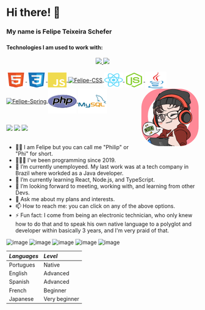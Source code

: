 # Hi there! 👋 

<!--
**FelipeSchefer/FelipeSchefer** is a ✨ _special_ ✨ repository because its `README.md` (this file) appears on your GitHub profile.
-->

### My name is Felipe Teixeira Schefer <h3>

#### Technologies I am used to work with:
<div align="center">
  <a href="https://github.com/FelipeSchefer">
  <img height="180em" src="https://github-readme-stats.vercel.app/api?username=FelipeSchefer&show_icons=true&theme=dracula&include_all_commits=true&count_private=true"/>
  <img height="180em" src="https://github-readme-stats.vercel.app/api/top-langs/?username=FelipeSchefer&layout=compact&langs_count=7&theme=dracula"/> 
</div>
<div style="display: inline_block"><br>
  <img align="center" alt="Felipe-HTML" height="40" width="50" src="https://raw.githubusercontent.com/devicons/devicon/master/icons/html5/html5-original.svg">
  <img align="center" alt="Felipe-CSS"  height="40" width="50" src="https://raw.githubusercontent.com/devicons/devicon/master/icons/css3/css3-original.svg">
  <img align="center" alt="Felipe-Js"   height="40" width="50" src="https://raw.githubusercontent.com/devicons/devicon/master/icons/javascript/javascript-plain.svg">
  <img align="center" alt="Felipe-CSS"  height="40" width="50" src="https://cdn.jsdelivr.net/gh/devicons/devicon/icons/typescript/typescript-original.svg" />
          
<!--   <img align="center" alt="Felipe-Ts" height="30" width="40" src="https://raw.githubusercontent.com/devicons/devicon/master/icons/typescript/typescript-plain.svg"> -->
  <img align="center" alt="Felipe-React" height="40" width="50" src="https://raw.githubusercontent.com/devicons/devicon/master/icons/react/react-original.svg">
  <img align="center" alt="Felipe-Node"  height="40" width="50" src="https://raw.githubusercontent.com/devicons/devicon/master/icons/nodejs/nodejs-original.svg">

<!--    <img align="center" alt="Felipe-Angular" height="40" width="50" src="https://raw.githubusercontent.com/devicons/devicon/2ae2a900d2f041da66e950e4d48052658d850630/icons/angularjs/angularjs-original.svg"> -->
<!--   <img align="center" alt="Felipe-Python" height="30" width="40" src="https://raw.githubusercontent.com/devicons/devicon/master/icons/python/python-original.svg"> -->
  <img align="center" alt="Felipe-Java" height="45" width="55"             src="https://raw.githubusercontent.com/devicons/devicon/2ae2a900d2f041da66e950e4d48052658d850630/icons/java/java-original.svg">
  <img align="center" alt="Felipe-Spring" height="50" width="65" 
src="https://cdn.jsdelivr.net/gh/devicons/devicon/icons/spring/spring-original-wordmark.svg">
  <img align="center" alt="Felipe-Php" height="65" width="75" src="https://raw.githubusercontent.com/devicons/devicon/2ae2a900d2f041da66e950e4d48052658d850630/icons/php/php-original.svg">
  <img align="center" alt="Felipe-MySQL" height="65" width="75" src="https://raw.githubusercontent.com/devicons/devicon/2ae2a900d2f041da66e950e4d48052658d850630/icons/mysql/mysql-original-wordmark.svg">
<!--   <img align="center" alt="Felipe-Docker" height="65" width="75" src="https://raw.githubusercontent.com/devicons/devicon/2ae2a900d2f041da66e950e4d48052658d850630/icons/docker/docker-original.svg">
  <img align="center" alt="Felipe-Linux" height="55" width="65" src="https://raw.githubusercontent.com/devicons/devicon/2ae2a900d2f041da66e950e4d48052658d850630/icons/linux/linux-original.svg"> -->
  <img align="right" alt="Felipe-Picture" height="150" style="border-radius:50px;" src="https://github.com/FelipeSchefer/FelipeSchefer/blob/main/ezgif-7-8945f1606f5d.gif"> 
</div>

  ##
 
<div> 
<!--   <a href="" target="_blank"><img src="https://img.shields.io/badge/YouTube-FF0000?style=for-the-badge&logo=youtube&logoColor=white" target="_blank"></a> -->
<!--   <a href="" target="_blank"><img src="https://img.shields.io/badge/-Instagram-%23E4405F?style=for-the-badge&logo=instagram&logoColor=white" target="_blank"></a> -->
 	<a href="https://twitter.com/Felipe46038819" target="_blank"><img src="https://img.shields.io/badge/Twitter-1DA1F2?style=for-the-badge&logo=twitter&logoColor=white" target="_blank"></a>
<!--  <a href="https://discord.gg/pDbY76q8Qf" target="_blank"><img src="https://img.shields.io/badge/Discord-7289DA?style=for-the-badge&logo=discord&logoColor=white" target="_blank"></a>  -->
  <a href = "felipe_official@outlook.com"><img src="https://img.shields.io/badge/Microsoft_Outlook-0078D4?style=for-the-badge&logo=microsoft-outlook&logoColor=white" target="_blank"></a>
  <a href="https://www.linkedin.com/in/felipe-schefer/" target="_blank"><img src="https://img.shields.io/badge/-LinkedIn-%230077B5?style=for-the-badge&logo=linkedin&logoColor=white" target="_blank"></a> 
</div>
<br/>

- 👨🏻 I am Felipe but you can call me "Philip" or "Phi" for short.  
- 👨🏻‍💻 I've been programming since 2019.
- 🔭 I’m currently unemployeed. My last work was at a tech company in Brazil where workded as a Java developer.
- 🌱 I’m currently learning React, Node.js, and TypeScript.
- 👯 I’m looking forward to meeting, working with, and learning from other Devs.
- 💬 Ask me about my plans and interests.
- 📫 How to reach me: you can click on any of the above options.
- ⚡ Fun fact: I come from being an electronic technician, who only knew how to do that and to speak his own native language to a polyglot and developer
within basically 3 years, and I'm very praid of that.

 
  
![image](https://user-images.githubusercontent.com/48191318/137594537-03e32d25-3100-454e-b713-89cf752f7cbb.png)
![image](https://user-images.githubusercontent.com/48191318/137594738-7a6cf264-f9d3-4952-b7b0-e589ce12df77.png)
![image](https://user-images.githubusercontent.com/48191318/137594790-2df7b2eb-bf57-450a-b9e9-b9bd7ca1c28e.png)
![image](https://user-images.githubusercontent.com/48191318/137594816-e63b165d-609c-4ff3-8fca-ba0ec43f8255.png)
![image](https://user-images.githubusercontent.com/48191318/137594836-5630cd78-f0e8-443b-84a3-4f8aaca9118f.png)



_**Languages**_  | _**Level**_
:--------- | :------
Portugues  | Native
English    | Advanced
Spanish    | Advanced
French     | Beginner
Japanese   | Very beginner 
  

